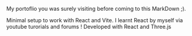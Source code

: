 My portoflio you was surely visiting before coming to this MarkDown ;).

Minimal setup to work with React and Vite.
I learnt React by myself via youtube turorials and forums !
Developed with React and Three.js
